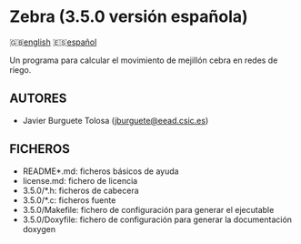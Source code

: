 Zebra (3.5.0 versión española)
==============================

:uk:[english](README.md) :es:[español](README.es.md)

Un programa para calcular el movimiento de mejillón cebra en redes de riego.

AUTORES
-------

* Javier Burguete Tolosa (jburguete@eead.csic.es)

FICHEROS
--------

* README\*.md: ficheros básicos de ayuda
* license.md: fichero de licencia
* 3.5.0/\*.h: ficheros de cabecera
* 3.5.0/\*.c: ficheros fuente
* 3.5.0/Makefile: fichero de configuración para generar el ejecutable
* 3.5.0/Doxyfile: fichero de configuración para generar la documentación doxygen
